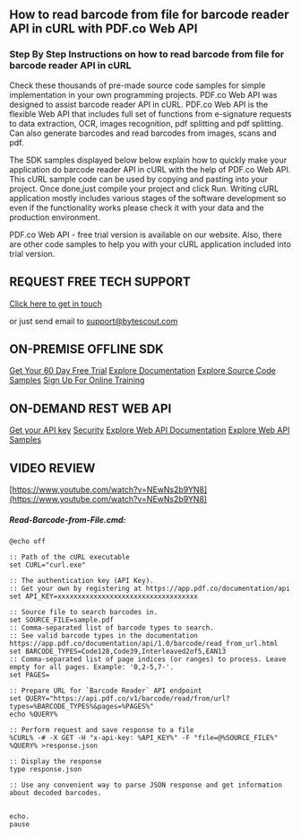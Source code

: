 ## How to read barcode from file for barcode reader API in cURL with PDF.co Web API

### Step By Step Instructions on how to read barcode from file for barcode reader API in cURL

Check these thousands of pre-made source code samples for simple implementation in your own programming projects. PDF.co Web API was designed to assist barcode reader API in cURL. PDF.co Web API is the flexible Web API that includes full set of functions from e-signature requests to data extraction, OCR, images recognition, pdf splitting and pdf splitting. Can also generate barcodes and read barcodes from images, scans and pdf.

The SDK samples displayed below below explain how to quickly make your application do barcode reader API in cURL with the help of PDF.co Web API. This cURL sample code can be used by copying and pasting into your project. Once done,just compile your project and click Run. Writing cURL application mostly includes various stages of the software development so even if the functionality works please check it with your data and the production environment.

PDF.co Web API - free trial version is available on our website. Also, there are other code samples to help you with your cURL application included into trial version.

## REQUEST FREE TECH SUPPORT

[Click here to get in touch](https://bytescout.zendesk.com/hc/en-us/requests/new?subject=PDF.co%20Web%20API%20Question)

or just send email to [support@bytescout.com](mailto:support@bytescout.com?subject=PDF.co%20Web%20API%20Question) 

## ON-PREMISE OFFLINE SDK 

[Get Your 60 Day Free Trial](https://bytescout.com/download/web-installer?utm_source=github-readme)
[Explore Documentation](https://bytescout.com/documentation/index.html?utm_source=github-readme)
[Explore Source Code Samples](https://github.com/bytescout/ByteScout-SDK-SourceCode/)
[Sign Up For Online Training](https://academy.bytescout.com/)


## ON-DEMAND REST WEB API

[Get your API key](https://app.pdf.co/signup?utm_source=github-readme)
[Security](https://pdf.co/security)
[Explore Web API Documentation](https://apidocs.pdf.co?utm_source=github-readme)
[Explore Web API Samples](https://github.com/bytescout/ByteScout-SDK-SourceCode/tree/master/PDF.co%20Web%20API)

## VIDEO REVIEW

[https://www.youtube.com/watch?v=NEwNs2b9YN8](https://www.youtube.com/watch?v=NEwNs2b9YN8)




<!-- code block begin -->

##### **Read-Barcode-from-File.cmd:**
    
```
@echo off

:: Path of the cURL executable
set CURL="curl.exe"

:: The authentication key (API Key).
:: Get your own by registering at https://app.pdf.co/documentation/api
set API_KEY=xxxxxxxxxxxxxxxxxxxxxxxxxxxxxxxxxxx

:: Source file to search barcodes in.
set SOURCE_FILE=sample.pdf
:: Comma-separated list of barcode types to search. 
:: See valid barcode types in the documentation https://app.pdf.co/documentation/api/1.0/barcode/read_from_url.html
set BARCODE_TYPES=Code128,Code39,Interleaved2of5,EAN13
:: Comma-separated list of page indices (or ranges) to process. Leave empty for all pages. Example: '0,2-5,7-'.
set PAGES=

:: Prepare URL for `Barcode Reader` API endpoint
set QUERY="https://api.pdf.co/v1/barcode/read/from/url?types=%BARCODE_TYPES%&pages=%PAGES%"
echo %QUERY%

:: Perform request and save response to a file
%CURL% -# -X GET -H "x-api-key: %API_KEY%" -F "file=@%SOURCE_FILE%" %QUERY% >response.json

:: Display the response
type response.json

:: Use any convenient way to parse JSON response and get information about decoded barcodes.


echo.
pause
```

<!-- code block end -->